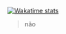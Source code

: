 [![Wakatime stats](https://github-readme-stats.vercel.app/api/wakatime?username=nicksMy)](https://github.com/anuraghazra/github-readme-stats)

> não
